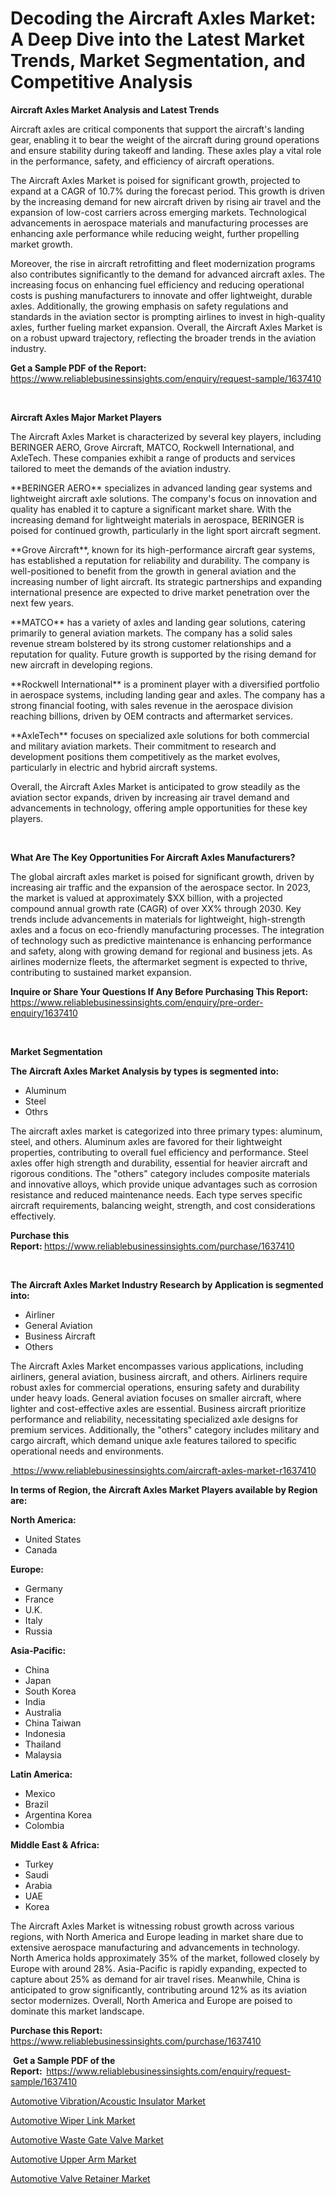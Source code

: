 <p><h1>Decoding the Aircraft Axles Market: A Deep Dive into the Latest Market Trends, Market Segmentation, and Competitive Analysis</h1></p><p><strong>Aircraft Axles Market Analysis and Latest Trends</strong></p>
<p><p>Aircraft axles are critical components that support the aircraft's landing gear, enabling it to bear the weight of the aircraft during ground operations and ensure stability during takeoff and landing. These axles play a vital role in the performance, safety, and efficiency of aircraft operations. </p><p>The Aircraft Axles Market is poised for significant growth, projected to expand at a CAGR of 10.7% during the forecast period. This growth is driven by the increasing demand for new aircraft driven by rising air travel and the expansion of low-cost carriers across emerging markets. Technological advancements in aerospace materials and manufacturing processes are enhancing axle performance while reducing weight, further propelling market growth.</p><p>Moreover, the rise in aircraft retrofitting and fleet modernization programs also contributes significantly to the demand for advanced aircraft axles. The increasing focus on enhancing fuel efficiency and reducing operational costs is pushing manufacturers to innovate and offer lightweight, durable axles. Additionally, the growing emphasis on safety regulations and standards in the aviation sector is prompting airlines to invest in high-quality axles, further fueling market expansion. Overall, the Aircraft Axles Market is on a robust upward trajectory, reflecting the broader trends in the aviation industry.</p></p>
<p><strong>Get a Sample PDF of the Report:&nbsp;</strong> <a href="https://www.reliablebusinessinsights.com/enquiry/request-sample/1637410?utm_campaign=1106&utm_medium=2&utm_source=Github&utm_content=ia&utm_term=23032025&utm_id=aircraft-axles">https://www.reliablebusinessinsights.com/enquiry/request-sample/1637410</a></p>
<p>&nbsp;</p>
<p><strong>Aircraft Axles Major Market Players</strong></p>
<p><p>The Aircraft Axles Market is characterized by several key players, including BERINGER AERO, Grove Aircraft, MATCO, Rockwell International, and AxleTech. These companies exhibit a range of products and services tailored to meet the demands of the aviation industry.</p><p>**BERINGER AERO** specializes in advanced landing gear systems and lightweight aircraft axle solutions. The company's focus on innovation and quality has enabled it to capture a significant market share. With the increasing demand for lightweight materials in aerospace, BERINGER is poised for continued growth, particularly in the light sport aircraft segment.</p><p>**Grove Aircraft**, known for its high-performance aircraft gear systems, has established a reputation for reliability and durability. The company is well-positioned to benefit from the growth in general aviation and the increasing number of light aircraft. Its strategic partnerships and expanding international presence are expected to drive market penetration over the next few years.</p><p>**MATCO** has a variety of axles and landing gear solutions, catering primarily to general aviation markets. The company has a solid sales revenue stream bolstered by its strong customer relationships and a reputation for quality. Future growth is supported by the rising demand for new aircraft in developing regions.</p><p>**Rockwell International** is a prominent player with a diversified portfolio in aerospace systems, including landing gear and axles. The company has a strong financial footing, with sales revenue in the aerospace division reaching billions, driven by OEM contracts and aftermarket services.</p><p>**AxleTech** focuses on specialized axle solutions for both commercial and military aviation markets. Their commitment to research and development positions them competitively as the market evolves, particularly in electric and hybrid aircraft systems.</p><p>Overall, the Aircraft Axles Market is anticipated to grow steadily as the aviation sector expands, driven by increasing air travel demand and advancements in technology, offering ample opportunities for these key players.</p></p>
<p>&nbsp;</p>
<p><strong>What Are The Key Opportunities For Aircraft Axles Manufacturers?</strong></p>
<p><p>The global aircraft axles market is poised for significant growth, driven by increasing air traffic and the expansion of the aerospace sector. In 2023, the market is valued at approximately $XX billion, with a projected compound annual growth rate (CAGR) of over XX% through 2030. Key trends include advancements in materials for lightweight, high-strength axles and a focus on eco-friendly manufacturing processes. The integration of technology such as predictive maintenance is enhancing performance and safety, along with growing demand for regional and business jets. As airlines modernize fleets, the aftermarket segment is expected to thrive, contributing to sustained market expansion.</p></p>
<p><strong>Inquire or Share Your Questions If Any Before Purchasing This Report:</strong> <a href="https://www.reliablebusinessinsights.com/enquiry/pre-order-enquiry/1637410?utm_campaign=1106&utm_medium=2&utm_source=Github&utm_content=ia&utm_term=23032025&utm_id=aircraft-axles">https://www.reliablebusinessinsights.com/enquiry/pre-order-enquiry/1637410</a></p>
<p>&nbsp;</p>
<p><strong>Market Segmentation</strong></p>
<p><strong>The Aircraft Axles Market Analysis by types is segmented into:</strong></p>
<p><ul><li>Aluminum</li><li>Steel</li><li>Othrs</li></ul></p>
<p><p>The aircraft axles market is categorized into three primary types: aluminum, steel, and others. Aluminum axles are favored for their lightweight properties, contributing to overall fuel efficiency and performance. Steel axles offer high strength and durability, essential for heavier aircraft and rigorous conditions. The "others" category includes composite materials and innovative alloys, which provide unique advantages such as corrosion resistance and reduced maintenance needs. Each type serves specific aircraft requirements, balancing weight, strength, and cost considerations effectively.</p></p>
<p><strong>Purchase this Report:&nbsp;</strong><a href="https://www.reliablebusinessinsights.com/purchase/1637410?utm_campaign=1106&utm_medium=2&utm_source=Github&utm_content=ia&utm_term=23032025&utm_id=aircraft-axles">https://www.reliablebusinessinsights.com/purchase/1637410</a></p>
<p>&nbsp;</p>
<p><strong>The Aircraft Axles Market Industry Research by Application is segmented into:</strong></p>
<p><ul><li>Airliner</li><li>General Aviation</li><li>Business Aircraft</li><li>Others</li></ul></p>
<p><p>The Aircraft Axles Market encompasses various applications, including airliners, general aviation, business aircraft, and others. Airliners require robust axles for commercial operations, ensuring safety and durability under heavy loads. General aviation focuses on smaller aircraft, where lighter and cost-effective axles are essential. Business aircraft prioritize performance and reliability, necessitating specialized axle designs for premium services. Additionally, the "others" category includes military and cargo aircraft, which demand unique axle features tailored to specific operational needs and environments.</p></p>
<p><a href="https://www.reliablebusinessinsights.com/aircraft-axles-market-r1637410?utm_campaign=1106&utm_medium=2&utm_source=Github&utm_content=ia&utm_term=23032025&utm_id=aircraft-axles">&nbsp;https://www.reliablebusinessinsights.com/aircraft-axles-market-r1637410</a></p>
<p><strong>In terms of Region, the Aircraft Axles Market Players available by Region are:</strong></p>
<p>
    <p> <strong> North America: </strong>
        <ul>
            <li>United States</li>
            <li>Canada</li>
        </ul>
        </p> 
    <p> <strong> Europe: </strong>
        <ul>
            <li>Germany</li>
            <li>France</li>
            <li>U.K.</li>
            <li>Italy</li>
            <li>Russia</li>
        </ul>
        </p> 
    <p> <strong> Asia-Pacific: </strong>
        <ul>
            <li>China</li>
            <li>Japan</li>
            <li>South Korea</li>
            <li>India</li>
            <li>Australia</li>
            <li>China Taiwan</li>
            <li>Indonesia</li>
            <li>Thailand</li>
            <li>Malaysia</li>
        </ul>
        </p> 
    <p> <strong> Latin America: </strong>
        <ul>
            <li>Mexico</li>
            <li>Brazil</li>
            <li>Argentina Korea</li>
            <li>Colombia</li>
        </ul>
        </p> 
    <p> <strong> Middle East & Africa: </strong>
        <ul>
            <li>Turkey</li>
            <li>Saudi</li>
            <li>Arabia</li>
            <li>UAE</li>
            <li>Korea</li>
        </ul>
    </p>
    </p>
<p><p>The Aircraft Axles Market is witnessing robust growth across various regions, with North America and Europe leading in market share due to extensive aerospace manufacturing and advancements in technology. North America holds approximately 35% of the market, followed closely by Europe with around 28%. Asia-Pacific is rapidly expanding, expected to capture about 25% as demand for air travel rises. Meanwhile, China is anticipated to grow significantly, contributing around 12% as its aviation sector modernizes. Overall, North America and Europe are poised to dominate this market landscape.</p></p>
<p><strong>Purchase this Report: </strong><a href="https://www.reliablebusinessinsights.com/purchase/1637410?utm_campaign=1106&utm_medium=2&utm_source=Github&utm_content=ia&utm_term=23032025&utm_id=aircraft-axles">https://www.reliablebusinessinsights.com/purchase/1637410</a></p>
<p>&nbsp;<strong>Get a Sample PDF of the Report:&nbsp;&nbsp;</strong><a href="https://www.reliablebusinessinsights.com/enquiry/request-sample/1637410?utm_campaign=1106&utm_medium=2&utm_source=Github&utm_content=ia&utm_term=23032025&utm_id=aircraft-axles">https://www.reliablebusinessinsights.com/enquiry/request-sample/1637410</a></p>
<p><strong></strong></p>
<p><p><a href="https://github.com/rjaibiagha/Market-Research-Report-List-1/blob/main/automotive-vibrationacoustic-insulator-market.md?utm_campaign=1106&utm_medium=2&utm_source=Github&utm_content=ia&utm_term=23032025&utm_id=aircraft-axles">Automotive Vibration/Acoustic Insulator Market</a></p><p><a href="https://github.com/trenkkwasek84/Market-Research-Report-List-1/blob/main/automotive-wiper-link-market.md?utm_campaign=1106&utm_medium=2&utm_source=Github&utm_content=ia&utm_term=23032025&utm_id=aircraft-axles">Automotive Wiper Link Market</a></p><p><a href="https://github.com/brinnoifon/Market-Research-Report-List-1/blob/main/automotive-waste-gate-valve-market.md?utm_campaign=1106&utm_medium=2&utm_source=Github&utm_content=ia&utm_term=23032025&utm_id=aircraft-axles">Automotive Waste Gate Valve Market</a></p><p><a href="https://github.com/godekkutero4/Market-Research-Report-List-1/blob/main/automotive-upper-arm-market.md?utm_campaign=1106&utm_medium=2&utm_source=Github&utm_content=ia&utm_term=23032025&utm_id=aircraft-axles">Automotive Upper Arm Market</a></p><p><a href="https://github.com/rumaskdallys2/Market-Research-Report-List-1/blob/main/automotive-valve-retainer-market.md?utm_campaign=1106&utm_medium=2&utm_source=Github&utm_content=ia&utm_term=23032025&utm_id=aircraft-axles">Automotive Valve Retainer Market</a></p></p>